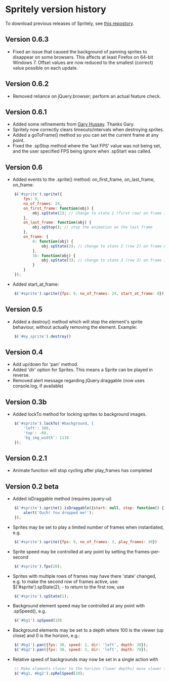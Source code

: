 
# Spritely version history

To download previous releases of Spritely, see [this repostory](https://github.com/artlogicmedialtd/spritely-archive).

## Version 0.6.3
* Fixed an issue that caused the background of panning sprites to disappear on some browsers. This affects at least Firefox on 64-bit Windows 7. Offset values are now reduced to the smallest (correct) value possible on each update.

## Version 0.6.2
* Removed reliance on jQuery.browser; perform an actual feature check.

## Version 0.6.1
* Added some refinements from [Gary Hussey](http://bossninja.com/). Thanks Gary.
* Spritely now correctly clears timeouts/intervals when destroying sprites.
* Added a goToFrame() method so you can set the current frame at any point.
* Fixed the .spStop method where the 'last FPS' value was not being set, and the user specified FPS being ignore when .spStart was called.

## Version 0.6
* Added events to the .sprite() method: on_first_frame, on_last_frame, on_frame:

```javascript
    $('#sprite').sprite({
        fps: 9,
        no_of_frames: 24,
        on_first_frame: function(obj) {
            obj.spState(1); // change to state 1 (first row) on frame 1
        },
        on_last_frame: function(obj) {
            obj.spStop(); // stop the animation on the last frame
        },
        on_frame: {
            8: function(obj) {
                obj.spState(2); // change to state 2 (row 2) on frame 8
            },
            16: function(obj) {
                obj.spState(3); // change to state 3 (row 3) on frame 16
            }
        }
    });
```
* Added start_at_frame:

```javascript
    $('#sprite').sprite({fps: 9, no_of_frames: 24, start_at_frame: 8});
```

## Version 0.5
* Added a destroy() method which will stop the element's sprite behaviour, without actually removing the element. Example:

```javascript
    $('#my_sprite').destroy()
```

## Version 0.4
* Add up/down for 'pan' method.
* Added 'dir' option for Sprites. This means a Sprite can be played in reverse.
* Removed alert message regarding jQuery.draggable (now uses console.log, if available)

## Version 0.3b
* Added lockTo method for locking sprites to background images.

```javascript
    $('#sprite').lockTo('#background, {
        'left': 380,
        'top': -60,
        'bg_img_width': 1110
    });
```

## Version 0.2.1
* Animate function will stop cycling after play_frames has completed

## Version 0.2 beta
* Added isDraggable method (requires jquery-ui)

```javascript
    $('#sprite').sprite().isDraggable({start: null, stop: function() {
        alert('Ouch! You dropped me!');
    });
```
* Sprites may be set to play a limited number of frames when instantiated, e.g.

```javascript
    $('#sprite').sprite({fps: 9, no_of_frames: 3, play_frames: 30})
```
* Sprite speed may be controlled at any point by setting the frames-per-second

```javascript
    $('#sprite').fps(20);
```
* Sprites with multiple rows of frames may have there 'state' changed, e.g. to make the second row of frames
  active, use: $('#sprite').spState(2); - to return to the first row, use

```javascript
    $('#sprite').spState(1);
```
* Background element speed may be controlled at any point with .spSpeed(), e.g.

```javascript
    $('#bg1').spSpeed(10)
```
* Background elements may be set to a depth where 100 is the viewer (up close) and 0 is the horizon, e.g.:

```javascript
    $('#bg1').pan({fps: 30, speed: 2, dir: 'left', depth: 30});
    $('#bg2').pan({fps: 30, speed: 3, dir: 'left', depth: 70});
```
* Relative speed of backgrounds may now be set in a single action with

```javascript
    // Make elements closer to the horizon (lower depths) move slower than closer elements (higher depths)
    $('#bg1, #bg2').spRelSpeed(20);
```